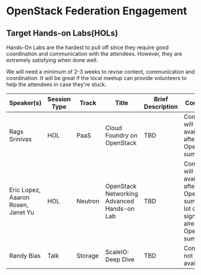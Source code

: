 # OpenStack Federation Engagement

## Target Hands-on Labs(HOLs)

Hands-On Labs are the hardest to pull off since they require good coordination and communication with the attendees. However, they are extremely satisfying when done well. 

We will need a minimum of 2-3 weeks to revise content, communication and coordination. It will be great if the local meetup can provide volunteers to help the attendees in case they're stuck.


| Speaker(s)| Session Type |	Track |Title |Brief Description| Comment|
| ------------- |-------------| -----| ------| ---|----|
|Rags Srinivas|	HOL|	PaaS|	Cloud Foundry on OpenStack | TBD| Content will be available after OpenStack summit|
|Eric Lopez, Aaaron Rosen, Janet Yu| HOL | Neutron | OpenStack Networking Advanced Hands-on Lab | TBD| Content will be available after OpenStack summit - lot of signups already for OpenStack summit|
|Randy Bias| Talk| Storage| ScaleIO: Deep Dive| TBD|Content not available|
